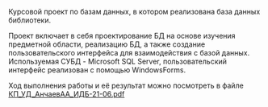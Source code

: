 Курсовой проект по базам данных, в котором реализована база данных библиотеки.

Проект включает в себя проектирование БД на основе изучения предметной области, реализацию БД, а также создание пользовательского интерфейса для взаимодействия с базой данных.
Используемая СУБД - Microsoft SQL Server, пользовательский интерфейс реализован с помощью WindowsForms.

Ход выполнения работы и её результат можно посмотреть в файле [КП_УД_АнчаевАА_ИДБ-21-06.pdf](https://github.com/aldar-a03/LibraryBD/blob/master/%D0%9A%D0%9F_%D0%A3%D0%94_%D0%90%D0%BD%D1%87%D0%B0%D0%B5%D0%B2%D0%90%D0%90_%D0%98%D0%94%D0%91-21-06.pdf)
